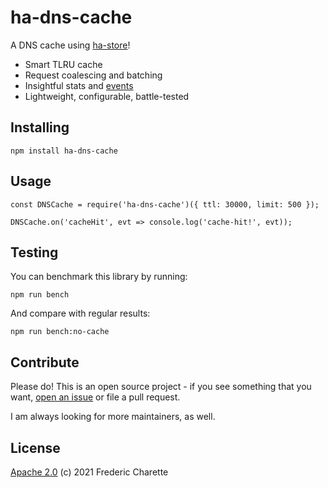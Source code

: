 # ha-dns-cache

A DNS cache using [ha-store](https://github.com/fed135/ha-store)!

- Smart TLRU cache
- Request coalescing and batching
- Insightful stats and [events](https://github.com/fed135/ha-store#Monitoring-and-events)
- Lightweight, configurable, battle-tested


## Installing

`npm install ha-dns-cache`


## Usage

```node
const DNSCache = require('ha-dns-cache')({ ttl: 30000, limit: 500 });

DNSCache.on('cacheHit', evt => console.log('cache-hit!', evt));
```

## Testing

You can benchmark this library by running:

```
npm run bench
```

And compare with regular results:

```
npm run bench:no-cache
```


## Contribute

Please do! This is an open source project - if you see something that you want, [open an issue](https://github.com/fed135/ha-dns-cache/issues/new) or file a pull request.

I am always looking for more maintainers, as well.


## License 

[Apache 2.0](LICENSE) (c) 2021 Frederic Charette


